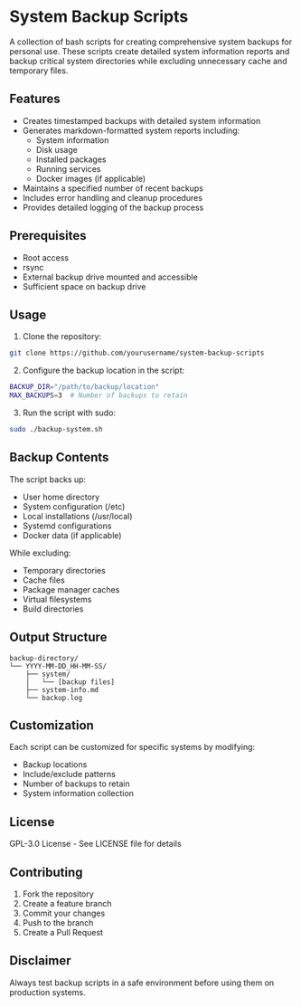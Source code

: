 # System Backup Scripts

A collection of bash scripts for creating comprehensive system backups for personal use. These scripts create detailed system information reports and backup critical system directories while excluding unnecessary cache and temporary files.

## Features

- Creates timestamped backups with detailed system information
- Generates markdown-formatted system reports including:
  - System information
  - Disk usage
  - Installed packages
  - Running services
  - Docker images (if applicable)
- Maintains a specified number of recent backups
- Includes error handling and cleanup procedures
- Provides detailed logging of the backup process

## Prerequisites

- Root access
- rsync
- External backup drive mounted and accessible
- Sufficient space on backup drive

## Usage

1. Clone the repository:
```bash
git clone https://github.com/yourusername/system-backup-scripts
```

2. Configure the backup location in the script:
```bash
BACKUP_DIR="/path/to/backup/location"
MAX_BACKUPS=3  # Number of backups to retain
```

3. Run the script with sudo:
```bash
sudo ./backup-system.sh
```

## Backup Contents

The script backs up:
- User home directory
- System configuration (/etc)
- Local installations (/usr/local)
- Systemd configurations
- Docker data (if applicable)

While excluding:
- Temporary directories
- Cache files
- Package manager caches
- Virtual filesystems
- Build directories

## Output Structure

```
backup-directory/
└── YYYY-MM-DD_HH-MM-SS/
    ├── system/
    │   └── [backup files]
    ├── system-info.md
    └── backup.log
```

## Customization

Each script can be customized for specific systems by modifying:
- Backup locations
- Include/exclude patterns
- Number of backups to retain
- System information collection

## License

GPL-3.0 License - See LICENSE file for details

## Contributing

1. Fork the repository
2. Create a feature branch
3. Commit your changes
4. Push to the branch
5. Create a Pull Request

## Disclaimer

Always test backup scripts in a safe environment before using them on production systems.
